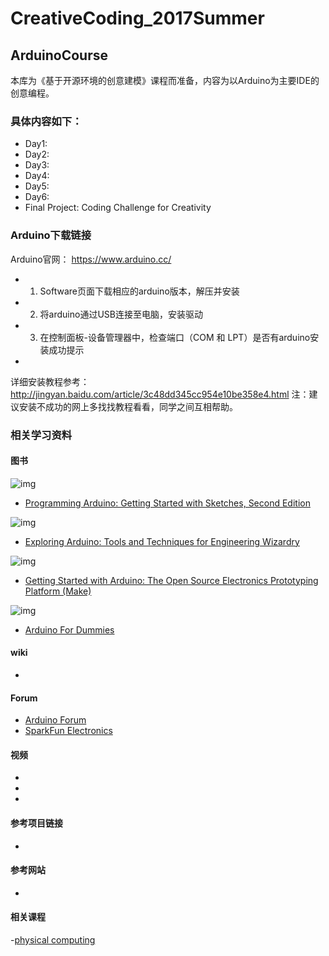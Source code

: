 # CreativeCoding_2017Summer

## ArduinoCourse

本库为《基于开源环境的创意建模》课程而准备，内容为以Arduino为主要IDE的创意编程。

### 具体内容如下：

- Day1:
- Day2:
- Day3: 
- Day4: 
- Day5: 
- Day6: 
- Final Project: Coding Challenge for Creativity

### Arduino下载链接

Arduino官网：
https://www.arduino.cc/
- 1.	Software页面下载相应的arduino版本，解压并安装
- 2.	将arduino通过USB连接至电脑，安装驱动
- 3.	在控制面板-设备管理器中，检查端口（COM 和 LPT）是否有arduino安装成功提示
- 
详细安装教程参考：http://jingyan.baidu.com/article/3c48dd345cc954e10be358e4.html
注：建议安装不成功的网上多找找教程看看，同学之间互相帮助。


### 相关学习资料
#### 图书  

![img](https://github.com/ddurAdvisor/CreativeCoding_2017Summer/blob/master/ArduinoCourse/images/programming%20arduino%202.jpeg)
- [Programming Arduino: Getting Started with Sketches, Second Edition](https://www.amazon.com/gp/aw/d/1259641635/ref=mp_s_a_1_1?ie=UTF8&qid=1498010773&sr=8-1&pi=AC_SX236_SY340_QL65&keywords=arduino+book&dpPl=1&dpID=51sL887ub5L&ref=plSrch)


![img](https://github.com/ddurAdvisor/CreativeCoding_2017Summer/blob/master/ArduinoCourse/images/exploring%20arduino%202.jpg)
- [Exploring Arduino: Tools and Techniques for Engineering Wizardry](https://www.amazon.com/Exploring-Arduino-Techniques-Engineering-Wizardry/dp/1118549368/ref=sr_1_2?ie=UTF8&qid=1498011613&sr=8-2&keywords=Arduino+book)

![img](https://github.com/ddurAdvisor/CreativeCoding_2017Summer/blob/master/ArduinoCourse/images/make-getting%20started%20with%20arduino%202.jpg)
- [Getting Started with Arduino: The Open Source Electronics Prototyping Platform (Make)](https://www.amazon.com/Getting-Started-Arduino-Electronics-Prototyping/dp/1449363334/ref=sr_1_3?ie=UTF8&qid=1498011613&sr=8-3&keywords=Arduino+book)

![img](https://github.com/ddurAdvisor/CreativeCoding_2017Summer/blob/master/ArduinoCourse/images/arduino%20for%20dummies%202.jpg)
- [Arduino For Dummies](https://www.amazon.com/Arduino-Dummies-John-Nussey/dp/1118446372/ref=sr_1_4?ie=UTF8&qid=1498011613&sr=8-4&keywords=Arduino+book)



#### wiki
- []()

#### Forum

- [Arduino Forum](https://forum.arduino.cc/)
- [SparkFun Electronics](https://forum.sparkfun.com/viewforum.php?f=32)

#### 视频

- []()
- []()
- []()

#### 参考项目链接

- 

#### 参考网站

- 
#### 相关课程

-[physical computing ](http://ideate.cmu.edu/undergraduate-programs/physical-computing/)
